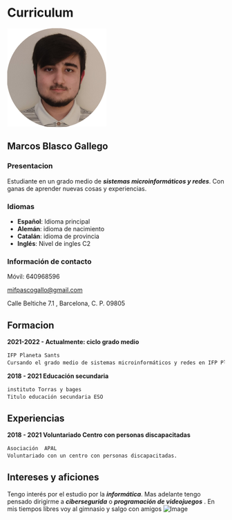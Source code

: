 # Curriculum
![Image](Imagen1.png)

## Marcos Blasco Gallego

### Presentacion
Estudiante en un grado medio de **_sistemas microinformáticos y redes_**. 
Con ganas de aprender nuevas cosas y experiencias.

### Idiomas
- **Español**: Idioma principal
- **Alemán**: idioma de nacimiento
- **Catalán**: idioma de provincia
- **Inglés**: Nivel de ingles C2

### Información de contacto
Móvil: 640968596

mifpascogallo@gmail.com

Calle Beltiche 7.1 , Barcelona, C. P. 09805

## Formacion
**2021-2022 - Actualmente: ciclo grado medio**
```markdown
IFP Planeta Sants
Cursando el grado medio de sistemas microinformáticos y redes en IFP Planeta Sants
```
**2018 - 2021    Educación secundaria**
```markdown
instituto Torras y bages
Titulo educación secundaria ESO 
```
## Experiencias
**2018 - 2021 Voluntariado Centro con personas discapacitadas**
```markdown
Asociación  APAL
Voluntariado con un centro con personas discapacitadas.
```
## Intereses y aficiones
Tengo interés por el estudio por la **_informática_**. Mas adelante tengo pensado dirigirme a **_cibersegurida_** o **_programación de videojuegos_** . En mis tiempos libres voy al gimnasio y salgo con amigos 
![Image](banner_8.gif) 
